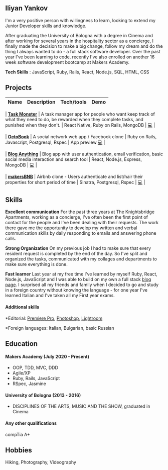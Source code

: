 ## Iliyan Yankov

I'm a very positive person with willingness to learn, looking to extend my Junior Developer skills and knowledge.

After graduating the University of Bologna with a degree in Cinema and after working for several years in the hospitality sector as a concierge, I finally made the decision to make a big change, follow my dream and do the thing I always wanted to do - a full stack software developer. Over the past year I've been learning to code, recently I've also enrolled on another 16 week software development bootcamp at Makers Academy.

**Tech Skills** : JavaScript, Ruby, Rails, React, Node.js, SQL, HTML, CSS

## Projects

| Name | Description | Tech/tools | Demo |
| ---- | ----------- | ---------- | ---- |


| **[Task Monster](https://github.com/fraserbrookhouse/task_monster)** | A task manager app for people who want keep track of what they need to do, be rewarded when they complete tasks, and punished when they don't. | React Native, Ruby on Rails, MongoDB | [:computer:](https://github.com/fraserbrookhouse/task_monster) |

| **[OctoBook](https://github.com/fraserbrookhouse/acebook-rails-quadropus)** | A social network web app / Facebook clone | Ruby on Rails, Javascript, Postgresql, Rspec | App preview [:computer:](http://octobook-team.herokuapp.com/) |

| **[Blog Anything](https://github.com/Iliyan-Y/BLOG-MERN)** | Blog app with user authentication, email verification, basic social media interaction and search tool | React, Node.js, Express, MongoDB | [:computer:](https://blog-anything.herokuapp.com/) |

| **[makersBNB](https://github.com/Iliyan-Y/makersBNB)** | Airbnb clone - Users authenticate and list/hair their properties for short period of time | Sinatra, Postgresql, Rspec | [:computer:](https://github.com/Iliyan-Y/makersBNB) |

<!-- ## Experience

**Company Name** (start-date to end-date)
_Your job title_

- Any experience relevent to software development

**Company Name** (start-date to end-date)
_Your job title_

- Any experience relevent to software development -->

## Skills

**Excellent communication**
For the past three years at The Knightsbridge Apartments, working as a concierge, I've often been the first point of contact for the people and I've been dealing with their requests. The work there gave me the opportunity to develop my written and verbal communication skills by daily responding to emails and answering phone calls.

**Strong Organization**
On my previous job I had to make sure that every resident request is completed by the end of the day. So I've split and organized the tasks, communicated with my collages and departments to make sure everything is done.

**Fast learner**
Last year at my free time I've learned by myself Ruby, React, Node.js, JavaScript and I was able to build on my own a full stack [blog page](https://blog-anything.herokuapp.com/). I surprised all my friends and family when I decided to go and study in a foreign country without knowing the language - for one year I've learned Italian and I've taken all my First year exams.

#### Additional skills

\*Editorial: [Premiere Pro](https://youtu.be/Ok6eBtgdBrE), [Photoshop](https://flic.kr/p/ko4yW4), [Lightroom](https://www.flickr.com/photos/iliyanyankov/)

\*Foreign languages: Italian, Bulgarian, basic Russian

## Education

#### Makers Academy (July 2020 - Present)

- OOP, TDD, MVC, DDD
- Agile/XP
- Ruby, Rails, JavaScript
- RSpec, Jasmine

#### University of Bologna (2013 - 2016)

- DISCIPLINES OF THE ARTS, MUSIC AND THE SHOW, graduated in Cinema

#### Any other qualifications

compTia A+

## Hobbies

Hiking, Photography, Videography
